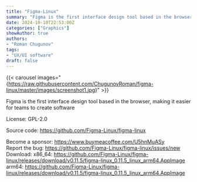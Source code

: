 ```yaml
---
title: "Figma-Linux"
summary: "Figma is the first interface design tool based in the browser, making it easier for teams to create software"
date: 2024-10-10T22:53:00Z
categories: ["Graphics"]
showAuthor: true
authors:
- "Roman Chugunov"
tags: 
- "UX/UI software"
draft: false
---
```


{{< carousel images="{https://raw.githubusercontent.com/ChugunovRoman/figma-linux/master/images/screenshot1.jpg}" >}}

Figma is the first interface design tool based in the browser, making it easier for teams to create software

License: GPL-2.0

Source code: <https://github.com/Figma-Linux/figma-linux>

Become a sponsor: <https://www.buymeacoffee.com/U5hnMuASy>  
Report the bug: <https://github.com/Figma-Linux/figma-linux/issues/new>  
Download:   x86_64: <https://github.com/Figma-Linux/figma-linux/releases/download/v0.11.5/figma-linux_0.11.5_linux_arm64.AppImage>  
            arm64: <https://github.com/Figma-Linux/figma-linux/releases/download/v0.11.5/figma-linux_0.11.5_linux_arm64.AppImage>
